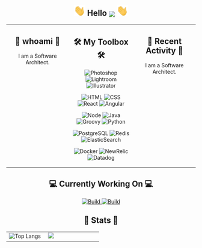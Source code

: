 <!-- Hello -->
<h2 align="center"><img src="https://raw.githubusercontent.com/aakhtar3/aakhtar3/main/img/wave.gif" width="30px"> Hello <img align="center" src="https://visitor-badge.glitch.me/badge?page_id=aakhtar3.aakhtar3"/> <img src="https://raw.githubusercontent.com/aakhtar3/aakhtar3/main/img/wave.gif" width="30px"></h2>

<table><tr>
    <td valign="top" width="33%">
        <h2 align="center">🕺 whoami 🕺</h2>
        <p align="center">
            I am a Software Architect.
        </p>
    </td>
    <td valign="top" width="34%">
        <!-- Skills -->
        <h2 align="center">🛠 My Toolbox 🛠</h2>
        <!-- Adobe -->
        <p align="center">
            <img alt="Photoshop" src="https://img.shields.io/badge/Photoshop-black?&logo=adobe-photoshop&color=151515&logoColor=79ff97">
            <img alt="Lightroom" src="https://img.shields.io/badge/Lightroom-black?&logo=adobe-lightroom-cc&color=151515&logoColor=79ff97">
            <img alt="Illustrator" src="https://img.shields.io/badge/Illustrator-black?&logo=adobe-illustrator&color=151515&logoColor=79ff97">
        </p>
        <!-- Web -->
        <p align="center">
            <img alt="HTML" src="https://img.shields.io/badge/HTML-black?&logo=html5&color=151515&logoColor=79ff97">
            <img alt="CSS" src="https://img.shields.io/badge/CSS-black?&logo=css3&color=151515&logoColor=79ff97">
            <img alt="React" src="https://img.shields.io/badge/React-black?&logo=react&color=151515&logoColor=79ff97">
            <img alt="Angular" src="https://img.shields.io/badge/Angular-black?&logo=angular&color=151515&logoColor=79ff97">
        </p>
        <!-- App -->
        <p align="center">
            <img alt="Node" src="https://img.shields.io/badge/Node-black?&logo=node.js&color=151515&logoColor=79ff97">
            <img alt="Java" src="https://img.shields.io/badge/Java-black?&logo=java&color=151515&logoColor=79ff97">
            <img alt="Groovy" src="https://img.shields.io/badge/Groovy-black?&logo=groovy&color=151515&logoColor=79ff97">
            <img alt="Python" src="https://img.shields.io/badge/Python-black?&logo=python&color=151515&logoColor=79ff97">
        </p>
        <!-- Data -->
        <p align="center">
            <img alt="PostgreSQL" src="https://img.shields.io/badge/PostgreSQL-black?&logo=postgresql&color=151515&logoColor=79ff97">
            <img alt="Redis" src="https://img.shields.io/badge/Redis-black?&logo=redis&color=151515&logoColor=79ff97">
            <img alt="ElasticSearch" src="https://img.shields.io/badge/ElasticSearch-black?&logo=elastic&color=151515&logoColor=79ff97">
        </p>
        <!-- DevOps -->
        <p align="center">
            <img alt="Docker" src="https://img.shields.io/badge/Docker-black?&logo=docker&color=151515&logoColor=79ff97">
            <img alt="NewRelic" src="https://img.shields.io/badge/New_Relic-black?&logo=new-relic&color=151515&logoColor=79ff97">
            <img alt="Datadog" src="https://img.shields.io/badge/Datadog-black?&logo=datadog&color=151515&logoColor=79ff97">
        </p>
    </td>
    <td valign="top" width="33%">
        <h2 align="center">🕺 Recent Activity 🕺</h2>
        <p align="center">
            I am a Software Architect.
        </p>
    </td>
</tr></table>

<!-- Working on -->
<h2 align="center">💻 Currently Working On 💻</h2>

<p align="center">
    <a href="https://github.com/disneystreaming/automated-cloud-advisor">
        <img alt="Build" src="https://github-readme-stats.vercel.app/api/pin/?username=disneystreaming&repo=automated-cloud-advisor&theme=dark&cache_seconds=43200">
    </a>
    <a href="https://github.com/donnemartin/awesome-aws">
        <img alt="Build" src="https://github-readme-stats.vercel.app/api/pin/?username=donnemartin&repo=awesome-aws&theme=dark&cache_seconds=86400">
    </a>
</p>

<h2 align="center">👾 Stats 👾</h2>

<table><tr><td width="40%">
    <img alt="Top Langs" src="https://github-readme-stats.vercel.app/api/top-langs/?username=aakhtar3&langs_count=8&theme=dark&cache_seconds=86400&layout=compact&hide=jupyter notebook">
</td><td width="55%">
    <img src="https://github-readme-stats.vercel.app/api?username=aakhtar3&theme=dark&show_icons=true&cache_seconds=86400"/>
</td></tr></table>
